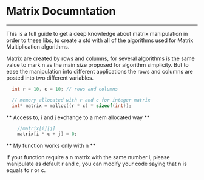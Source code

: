 # Matrix Documntation

---

This is a full guide to get a deep knowledge about matrix manipulation in order to these libs, to create a std with all of the algorithms used for Matrix Multiplication algorithms.

Matrix are created by rows and columns, for several algorithms is the same value to mark n as the main size proposed for algorithm simplicity. But to ease the manipulation into different applications the rows and columns are posted into two different variables.

```c
  int r = 10, c = 10; // rows and columns

  // memory allocated with r and c for integer matrix
  int* matrix = malloc((r * c) * sizeof(int)); 
```

** Access to, i and j exchange to a mem allocated way **

```c
    //matrix[i][j]
    matrix[i * c + j] = 0;
```

** My function works only with n **

If your function require a n matrix with the same number i, please manipulate as default r and c, you can modify your code saying that n is equals to r or c.

